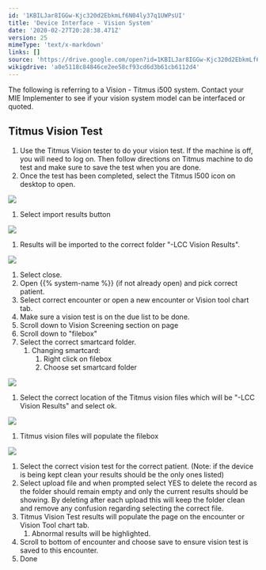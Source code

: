 ```yaml
---
id: '1KBILJar8IGGw-Kjc320d2EbkmLf6N04ly37q1UWPsUI'
title: 'Device Interface - Vision System'
date: '2020-02-27T20:28:38.471Z'
version: 25
mimeType: 'text/x-markdown'
links: []
source: 'https://drive.google.com/open?id=1KBILJar8IGGw-Kjc320d2EbkmLf6N04ly37q1UWPsUI'
wikigdrive: 'a0e5118c84846ce2ee58cf93cd6d3b61cb6112d4'
---
```

The following is referring to a Vision - Titmus i500 system. Contact your MIE Implementer to see if your vision system model can be interfaced or quoted.

## Titmus Vision Test

1. Use the Titmus Vision tester to do your vision test. If the machine is off, you will need to log on. Then follow directions on Titmus machine to do test and make sure to save the test when you are done.
2. Once the test has been completed, select the Titmus I500 icon on desktop to open.

![](../device-interface-vision-system.assets/1404f790989fb85c7e6868d94e7b9ca0.png)

1. Select import results button

![](../device-interface-vision-system.assets/aeba8c51959a8dd1b576a8965d56e4ef.png)

1. Results will be imported to the correct folder "-LCC Vision Results".

![](../device-interface-vision-system.assets/c48073e9a9cca6c1338c2fd7d2aace81.png)

1. Select close.
2. Open {{% system-name %}} (if not already open) and pick correct patient.
3. Select correct encounter or open a new encounter or Vision tool chart tab.
4. Make sure a vision test is on the due list to be done.
5. Scroll down to Vision Screening section on page
6. Scroll down to "filebox"
7. Select the correct smartcard folder.
    1. Changing smartcard:
        1. Right click on filebox
        2. Choose set smartcard folder

![](../device-interface-vision-system.assets/2b683f2a7d8ec60a6ff787c8fada7df3.png)

1. Select the correct location of the Titmus vision files which will be "-LCC Vision Results" and select ok.

![](../device-interface-vision-system.assets/cb38a31e9b0e80d6f0fe19814f06f7cc.png)

1. Titmus vision files will populate the filebox

![](../device-interface-vision-system.assets/e12113987166cbb563c4a62e3d2a31de.png)

1. Select the correct vision test for the correct patient. (Note: if the device is being kept clean your results should be the only ones listed)
2. Select upload file and when prompted select YES to delete the record as the folder should remain empty and only the current results should be showing. By deleting after each upload this will keep the folder clean and remove any confusion regarding selecting the correct file.
3. Titmus Vision Test results will populate the page on the encounter or Vision Tool chart tab.
    1. Abnormal results will be highlighted.
4. Scroll to bottom of encounter and choose save to ensure vision test is saved to this encounter.
5. Done
